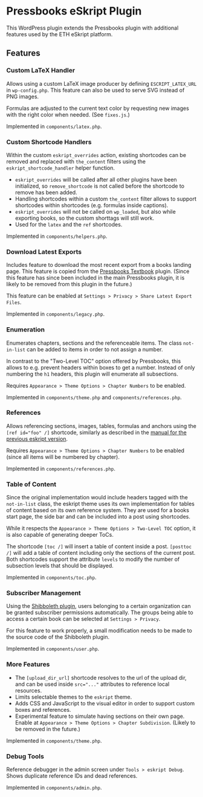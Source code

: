 # Pressbooks eSkript Plugin

This WordPress plugin extends the Pressbooks plugin with additional features used by the ETH eSkript platform.

## Features

### Custom LaTeX Handler

Allows using a custom LaTeX image producer by defining `ESCRIPT_LATEX_URL` in `wp-config.php`. This feature can also be used to serve SVG instead of PNG images.

Formulas are adjusted to the current text color by requesting new images with the right color when needed. (See `fixes.js`.)

Implemented in `components/latex.php`.

### Custom Shortcode Handlers

Within the custom `eskript_overrides` action, existing shortcodes can be removed and replaced with `the_content` filters using the `eskript_shortcode_handler` helper function.

* `eskript_overrides` will be called after all other plugins have been initialized, so `remove_shortcode` is not called before the shortcode to remove has been added.
* Handling shortcodes within a custom `the_content` filter allows to support shortcodes within shortcodes (e.g. formulas inside captions).
* `eskript_overrides` will not be called on `wp_loaded`, but also while exporting books, so the custom shorttags will still work.
* Used for the `latex` and the `ref` shortcodes.

Implemented in `components/helpers.php`.

### Download Latest Exports

Includes feature to download the most recent export from a books landing page. This feature is copied from the [Pressbooks Textbook](https://wordpress.org/plugins/pressbooks-textbook/) plugin. (Since this feature has since been included in the main Pressbooks plugin, it is likely to be removed from this plugin in the future.)

This feature can be enabled at `Settings > Privacy > Share Latest Export Files`.

Implemented in `components/legacy.php`.

### Enumeration

Enumerates chapters, sections and the referenceable items. The class `not-in-list` can be added to items in order to not assign a number. 

In contrast to the "Two-Level TOC" option offered by Pressbooks, this allows to e.g. prevent headers within boxes to get a number. Instead of only numbering the `h1` headers, this plugin will enumerate all subsections.

Requires `Appearance > Theme Options > Chapter Numbers` to be enabled.

Implemented in `components/theme.php` and `components/references.php`.

### References

Allows referencing sections, images, tables, formulas and anchors using the `[ref id="foo" /]` shortcode, similarly as described in the [manual for the previous eskript version](https://eskript.ethz.ch/lists/chapter/references/).

Requires `Appearance > Theme Options > Chapter Numbers` to be enabled (since all items will be numbered by chapter).

Implemented in `components/references.php`.

### Table of Content

Since the original implementation would include headers tagged with the `not-in-list` class, the eskript theme uses its own implementation for tables of content based on its own reference system. They are used for a books start page, the side bar and can be included into a post using shortcodes.

While it respects the `Appearance > Theme Options > Two-Level TOC` option, it is also capable of generating deeper ToCs.

The shortcode `[toc /]` will insert a table of content inside a post. `[posttoc /]` will add a table of content including only the sections of the current post. Both shortcodes support the attribute `levels` to modify the number of subsection levels that should be displayed.

Implemented in `components/toc.php`.

### Subscriber Management

Using the [Shibboleth plugin](https://wordpress.org/plugins/shibboleth/), users belonging to a certain organization can be granted subscriber permissions automatically. The groups being able to access a certain book can be selected at `Settings > Privacy`.

For this feature to work properly, a small modification needs to be made to the source code of the Shibboleth plugin.

Implemented in `components/user.php`.

### More Features

* The `[upload_dir_url]` shortcode resolves to the url of the upload dir, and can be used inside `src="..."` attributes to reference local resources.
* Limits selectable themes to the `eskript` theme.
* Adds CSS and JavaScript to the visual editor in order to support custom boxes and references.
* Experimental feature to simulate having sections on their own page. Enable at `Appearance > Theme Options > Chapter Subdivision`. (Likely to be removed in the future.)

Implemented in `components/theme.php`.

### Debug Tools

Reference debugger in the admin screen under `Tools > eskript Debug`. Shows duplicate reference IDs and dead references.

Implemented in `components/admin.php`.
